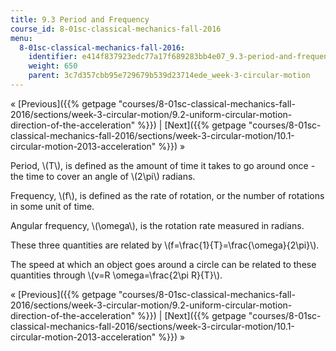 ```yaml
---
title: 9.3 Period and Frequency
course_id: 8-01sc-classical-mechanics-fall-2016
menu:
  8-01sc-classical-mechanics-fall-2016:
    identifier: e414f837923edc77a17f689283bb4e07_9.3-period-and-frequency
    weight: 650
    parent: 3c7d357cbb95e729679b539d23714ede_week-3-circular-motion
---
```

« [Previous]({{% getpage "courses/8-01sc-classical-mechanics-fall-2016/sections/week-3-circular-motion/9.2-uniform-circular-motion-direction-of-the-acceleration" %}}) | [Next]({{% getpage "courses/8-01sc-classical-mechanics-fall-2016/sections/week-3-circular-motion/10.1-circular-motion-2013-acceleration" %}}) »

Period, \\(T\\), is defined as the amount of time it takes to go around once - the time to cover an angle of \\(2\\pi\\) radians.

Frequency, \\(f\\), is defined as the rate of rotation, or the number of rotations in some unit of time.

Angular frequency, \\(\\omega\\), is the rotation rate measured in radians.

These three quantities are related by \\(f=\\frac{1}{T}=\\frac{\\omega}{2\\pi}\\).

The speed at which an object goes around a circle can be related to these quantities through \\(v=R \\omega=\\frac{2\\pi R}{T}\\).

« [Previous]({{% getpage "courses/8-01sc-classical-mechanics-fall-2016/sections/week-3-circular-motion/9.2-uniform-circular-motion-direction-of-the-acceleration" %}}) | [Next]({{% getpage "courses/8-01sc-classical-mechanics-fall-2016/sections/week-3-circular-motion/10.1-circular-motion-2013-acceleration" %}}) »